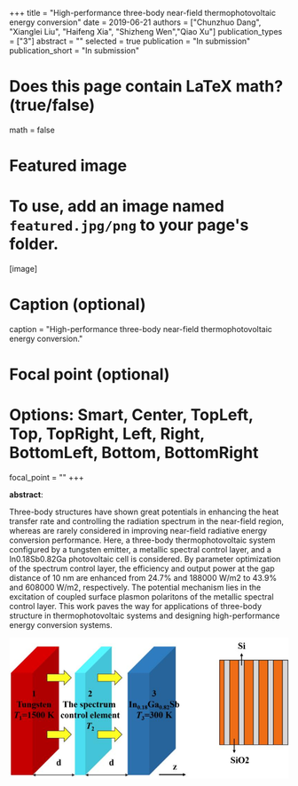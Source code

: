 +++
title = "High-performance three-body near-field thermophotovoltaic energy conversion"
date = 2019-06-21
authors = ["Chunzhuo Dang", "Xianglei Liu", "Haifeng Xia", "Shizheng Wen","Qiao Xu"]
publication_types = ["3"]
abstract = ""
selected = true
publication = "In submission"
publication_short = "In submission"

# Does this page contain LaTeX math? (true/false)
math = false

# Featured image
# To use, add an image named `featured.jpg/png` to your page's folder. 
[image]
  # Caption (optional)
  caption = "High-performance three-body near-field thermophotovoltaic energy conversion."

  # Focal point (optional)
  # Options: Smart, Center, TopLeft, Top, TopRight, Left, Right, BottomLeft, Bottom, BottomRight
  focal_point = ""
+++

**abstract**:

Three-body structures have shown great potentials in enhancing the heat transfer rate and controlling the radiation spectrum in the near-field region, whereas are rarely considered in improving near-field radiative energy conversion performance. Here, a three-body thermophotovoltaic system configured by a tungsten emitter, a metallic spectral control layer, and a In0.18Sb0.82Ga photovoltaic cell is considered. By parameter optimization of the spectrum control layer, the efficiency and output power at the gap distance of 10 nm are enhanced from 24.7% and 188000 W/m2 to 43.9% and 608000 W/m2, respectively. The potential mechanism lies in the excitation of coupled surface plasmon polaritons of the metallic spectral control layer. This work paves the way for applications of three-body structure in thermophotovoltaic systems and designing high-performance energy conversion systems.

![图片文字](./featured.jpg)







